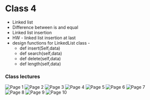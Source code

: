 # Class 4

- Linked list
- Difference between is and equal
- Linked list insertion
- HW - linked list insertion at last
- design functions for LinkedList class -
    - def insert(Self,data)
    - def search(self,data)
    - def delete(self,data)
    - def length(self,data)

### Class lectures

![Page 1](../assets/class_4_page_1.jpg "Page 1")
![Page 2](../assets/class_4_page_2.jpg "Page 2")
![Page 3](../assets/class_4_page_3.jpg "Page 3")
![Page 4](../assets/class_4_page_4.jpg "Page 4")
![Page 5](../assets/class_4_page_5.jpg "Page 5")
![Page 6](../assets/class_4_page_6.jpg "Page 6")
![Page 7](../assets/class_4_page_7.jpg "Page 7")
![Page 8](../assets/class_4_page_8.jpg "Page 8")
![Page 9](../assets/class_4_page_9.jpg "Page 9")
![Page 10](../assets/class_4_page_10.jpg "Page 10")